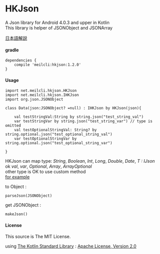 # HKJson
A Json library for Android 4.0.3 and upper in Kotlin  
This library is helper of JSONObject and JSONArray

[日本語解説](http://meilcli.net/project/hkjson/)

#### gradle	
	dependencies {
		compile 'meilcli:hkjson:1.2.0'
	}

#### Usage
	import net.meilcli.hkjson.HKJson
	import net.meilcli.hkjson.IHKJson
	import org.json.JSONObject

	class Data(json:JSONObject? =null) : IHKJson by HKJson(json){

    	val testStringVal:String by string.json("test_string_val")
    	var testStringVar by string.json("test_string_var") // type is omitted
    	val testOptionalStringVal: String? by string.optional.json("test_optional_string_val")
    	var testOptionalStringVar by string.optional.json("test_optional_string_var")

	}
	

HKJson can map type: *String*, *Boolean*, *Int*, *Long*, *Double*, *Date*, *T : IJson*  
ok *val*, *var*, *Optional*, *Array*, *ArrayOptional*  
other type is OK to use custom method  
[for example](https://github.com/MeilCli/HKJson/tree/master/library/src/androidTest/kotlin/com/twitter/meil_mitu/hkjson/example)  
  
to Object :  

	parseJson(JSONObject)
	
get JSONObject :   

	makeJson()
	


#### License

This source is The MIT License.

using [The Kotlin Standard Library](https://github.com/JetBrains/kotlin/tree/master/libraries/stdlib) : [Apache License, Version 2.0](http://www.apache.org/licenses/LICENSE-2.0)
